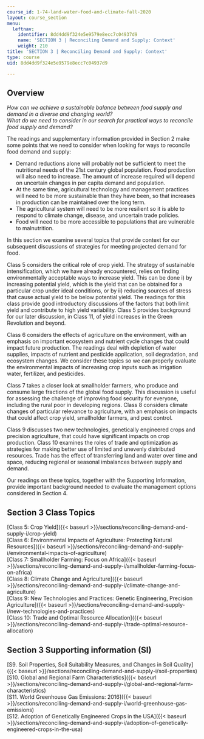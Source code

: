 ```yaml
---
course_id: 1-74-land-water-food-and-climate-fall-2020
layout: course_section
menu:
  leftnav:
    identifier: 8dd4dd9f324e5e9579e8ecc7c04937d9
    name: 'SECTION 3 | Reconciling Demand and Supply: Context'
    weight: 210
title: 'SECTION 3 | Reconciling Demand and Supply: Context'
type: course
uid: 8dd4dd9f324e5e9579e8ecc7c04937d9

---
```


Overview
--------

_How can we achieve a sustainable balance between food supply and demand in a diverse and changing world?_  
_What do we need to consider in our search for practical ways to reconcile food supply and demand?_

The readings and supplementary information provided in Section 2 make some points that we need to consider when looking for ways to reconcile food demand and supply:

*   Demand reductions alone will probably not be sufficient to meet the nutritional needs of the 21st century global population. Food production will also need to increase. The amount of increase required will depend on uncertain changes in per capita demand and population.
*   At the same time, agricultural technology and management practices will need to be more sustainable than they have been, so that increases in production can be maintained over the long term.
*   The agricultural system will need to be more resilient so it is able to respond to climate change, disease, and uncertain trade policies.
*   Food will need to be more accessible to populations that are vulnerable to malnutrition.

In this section we examine several topics that provide context for our subsequent discussions of strategies for meeting projected demand for food.

Class 5 considers the critical role of crop yield. The strategy of sustainable intensification, which we have already encountered, relies on finding environmentally acceptable ways to increase yield. This can be done i) by increasing potential yield, which is the yield that can be obtained for a particular crop under ideal conditions, or by ii) reducing sources of stress that cause actual yield to be below potential yield. The readings for this class provide good introductory discussions of the factors that both limit yield and contribute to high yield variability. Class 5 provides background for our later discussion, in Class 11, of yield increases in the Green Revolution and beyond.

Class 6 considers the effects of agriculture on the environment, with an emphasis on important ecosystem and nutrient cycle changes that could impact future production. The readings deal with depletion of water supplies, impacts of nutrient and pesticide application, soil degradation, and ecosystem changes. We consider these topics so we can properly evaluate the environmental impacts of increasing crop inputs such as irrigation water, fertilizer, and pesticides.

Class 7 takes a closer look at smallholder farmers, who produce and consume large fractions of the global food supply. This discussion is useful for assessing the challenge of improving food security for everyone, including the rural poor in developing regions. Class 8 considers climate changes of particular relevance to agriculture, with an emphasis on impacts that could affect crop yield, smallholder farmers, and pest control.

Class 9 discusses two new technologies, genetically engineered crops and precision agriculture, that could have significant impacts on crop production. Class 10 examines the roles of trade and optimization as strategies for making better use of limited and unevenly distributed resources. Trade has the effect of transferring land and water over time and space, reducing regional or seasonal imbalances between supply and demand.

Our readings on these topics, together with the Supporting Information, provide important background needed to evaluate the management options considered in Section 4.

Section 3 Class Topics
----------------------

[Class 5: Crop Yield]({{< baseurl >}}/sections/reconciling-demand-and-supply-i/crop-yield)  
[Class 6: Environmental Impacts of Agriculture: Protecting Natural Resources]({{< baseurl >}}/sections/reconciling-demand-and-supply-i/environmental-impacts-of-agriculture)  
[Class 7: Smallholder Farming: Focus on Africa]({{< baseurl >}}/sections/reconciling-demand-and-supply-i/smallholder-farming-focus-on-africa)  
[Class 8: Climate Change and Agriculture]({{< baseurl >}}/sections/reconciling-demand-and-supply-i/climate-change-and-agriculture)  
[Class 9: New Technologies and Practices: Genetic Engineering, Precision Agriculture]({{< baseurl >}}/sections/reconciling-demand-and-supply-i/new-technologies-and-practices)  
[Class 10: Trade and Optimal Resource Allocation]({{< baseurl >}}/sections/reconciling-demand-and-supply-i/trade-optimal-resource-allocation)

Section 3 Supporting information (SI)
-------------------------------------

[S9. Soil Properties, Soil Suitability Measures, and Changes in Soil Quality]({{< baseurl >}}/sections/reconciling-demand-and-supply-i/soil-properties)  
[S10. Global and Regional Farm Characteristics]({{< baseurl >}}/sections/reconciling-demand-and-supply-i/global-and-regional-farm-characteristics)  
[S11. World Greenhouse Gas Emissions: 2016]({{< baseurl >}}/sections/reconciling-demand-and-supply-i/world-greenhouse-gas-emissions)  
[S12. Adoption of Genetically Engineered Crops in the USA]({{< baseurl >}}/sections/reconciling-demand-and-supply-i/adoption-of-genetically-engineered-crops-in-the-usa)